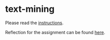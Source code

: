 # text-mining

Please read the [instructions](instructions.md).

Reflection for the assignment can be found [here](project_reflection.md).

